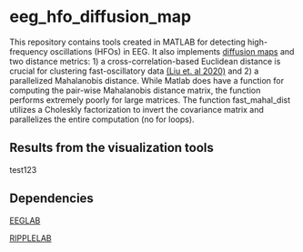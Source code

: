 # eeg_hfo_diffusion_map

This repository contains tools created in MATLAB for detecting high-frequency oscillations (HFOs) in EEG. It also implements [diffusion maps](https://www.pnas.org/content/102/21/7426) and two distance metrics: 1) a cross-correlation-based Euclidean distance is crucial for clustering fast-oscillatory data [(Liu et. al 2020)](https://dl.acm.org/doi/10.5555/3408207.3408276) and 2) a parallelized Mahalanobis distance. While Matlab does have a function for computing the pair-wise Mahalanobis distance matrix, the function performs extremely poorly for large matrices. The function fast_mahal_dist utilizes a Choleskly factorization to invert the covariance matrix and parallelizes the entire computation (no for loops).

## Results from the visualization tools
test123

## Dependencies
[EEGLAB](https://github.com/sccn/eeglab)

[RIPPLELAB](https://github.com/BSP-Uniandes/RIPPLELAB)

